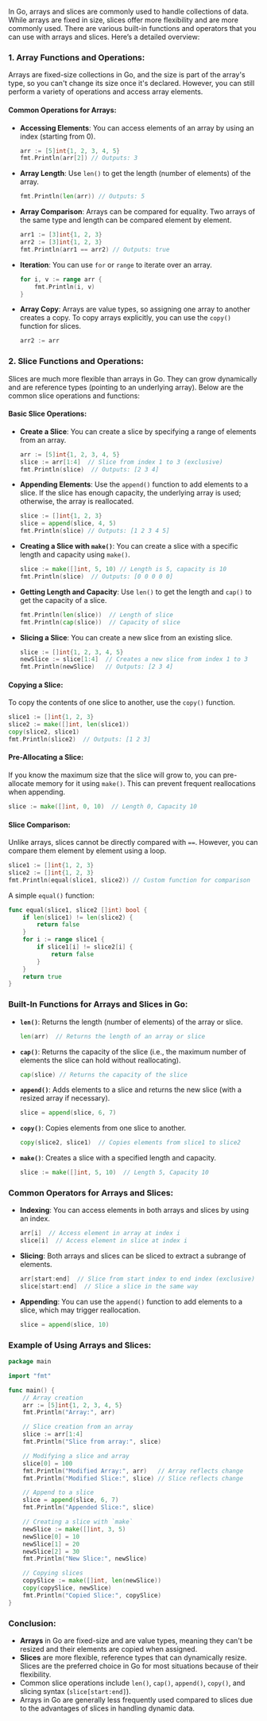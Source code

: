 In Go, arrays and slices are commonly used to handle collections of data. While arrays are fixed in size, slices offer more flexibility and are more commonly used. There are various built-in functions and operators that you can use with arrays and slices. Here’s a detailed overview:

### 1. **Array Functions and Operations**:

Arrays are fixed-size collections in Go, and the size is part of the array's type, so you can't change its size once it's declared. However, you can still perform a variety of operations and access array elements.

#### Common Operations for Arrays:
- **Accessing Elements**:
  You can access elements of an array by using an index (starting from 0).
  ```go
  arr := [5]int{1, 2, 3, 4, 5}
  fmt.Println(arr[2]) // Outputs: 3
  ```

- **Array Length**:
  Use `len()` to get the length (number of elements) of the array.
  ```go
  fmt.Println(len(arr)) // Outputs: 5
  ```

- **Array Comparison**:
  Arrays can be compared for equality. Two arrays of the same type and length can be compared element by element.
  ```go
  arr1 := [3]int{1, 2, 3}
  arr2 := [3]int{1, 2, 3}
  fmt.Println(arr1 == arr2) // Outputs: true
  ```

- **Iteration**:
  You can use `for` or `range` to iterate over an array.
  ```go
  for i, v := range arr {
      fmt.Println(i, v)
  }
  ```

- **Array Copy**:
  Arrays are value types, so assigning one array to another creates a copy. To copy arrays explicitly, you can use the `copy()` function for slices.
  ```go
  arr2 := arr
  ```

### 2. **Slice Functions and Operations**:

Slices are much more flexible than arrays in Go. They can grow dynamically and are reference types (pointing to an underlying array). Below are the common slice operations and functions:

#### **Basic Slice Operations**:

- **Create a Slice**:
  You can create a slice by specifying a range of elements from an array.
  ```go
  arr := [5]int{1, 2, 3, 4, 5}
  slice := arr[1:4]  // Slice from index 1 to 3 (exclusive)
  fmt.Println(slice)  // Outputs: [2 3 4]
  ```

- **Appending Elements**:
  Use the `append()` function to add elements to a slice. If the slice has enough capacity, the underlying array is used; otherwise, the array is reallocated.
  ```go
  slice := []int{1, 2, 3}
  slice = append(slice, 4, 5)
  fmt.Println(slice) // Outputs: [1 2 3 4 5]
  ```

- **Creating a Slice with `make()`**:
  You can create a slice with a specific length and capacity using `make()`.
  ```go
  slice := make([]int, 5, 10) // Length is 5, capacity is 10
  fmt.Println(slice)  // Outputs: [0 0 0 0 0]
  ```

- **Getting Length and Capacity**:
  Use `len()` to get the length and `cap()` to get the capacity of a slice.
  ```go
  fmt.Println(len(slice))  // Length of slice
  fmt.Println(cap(slice))  // Capacity of slice
  ```

- **Slicing a Slice**:
  You can create a new slice from an existing slice.
  ```go
  slice := []int{1, 2, 3, 4, 5}
  newSlice := slice[1:4]  // Creates a new slice from index 1 to 3
  fmt.Println(newSlice)   // Outputs: [2 3 4]
  ```

#### **Copying a Slice**:
  To copy the contents of one slice to another, use the `copy()` function.
  ```go
  slice1 := []int{1, 2, 3}
  slice2 := make([]int, len(slice1))
  copy(slice2, slice1)
  fmt.Println(slice2)  // Outputs: [1 2 3]
  ```

#### **Pre-Allocating a Slice**:
  If you know the maximum size that the slice will grow to, you can pre-allocate memory for it using `make()`. This can prevent frequent reallocations when appending.
  ```go
  slice := make([]int, 0, 10)  // Length 0, Capacity 10
  ```

#### **Slice Comparison**:
  Unlike arrays, slices cannot be directly compared with `==`. However, you can compare them element by element using a loop.
  ```go
  slice1 := []int{1, 2, 3}
  slice2 := []int{1, 2, 3}
  fmt.Println(equal(slice1, slice2)) // Custom function for comparison
  ```

  A simple `equal()` function:
  ```go
  func equal(slice1, slice2 []int) bool {
      if len(slice1) != len(slice2) {
          return false
      }
      for i := range slice1 {
          if slice1[i] != slice2[i] {
              return false
          }
      }
      return true
  }
  ```

### **Built-In Functions for Arrays and Slices in Go**:

- **`len()`**: Returns the length (number of elements) of the array or slice.
  ```go
  len(arr)  // Returns the length of an array or slice
  ```

- **`cap()`**: Returns the capacity of the slice (i.e., the maximum number of elements the slice can hold without reallocating).
  ```go
  cap(slice) // Returns the capacity of the slice
  ```

- **`append()`**: Adds elements to a slice and returns the new slice (with a resized array if necessary).
  ```go
  slice = append(slice, 6, 7)
  ```

- **`copy()`**: Copies elements from one slice to another.
  ```go
  copy(slice2, slice1)  // Copies elements from slice1 to slice2
  ```

- **`make()`**: Creates a slice with a specified length and capacity.
  ```go
  slice := make([]int, 5, 10)  // Length 5, Capacity 10
  ```

### **Common Operators for Arrays and Slices**:

- **Indexing**: You can access elements in both arrays and slices by using an index.
  ```go
  arr[i]  // Access element in array at index i
  slice[i]  // Access element in slice at index i
  ```

- **Slicing**: Both arrays and slices can be sliced to extract a subrange of elements.
  ```go
  arr[start:end]  // Slice from start index to end index (exclusive)
  slice[start:end]  // Slice a slice in the same way
  ```

- **Appending**: You can use the `append()` function to add elements to a slice, which may trigger reallocation.
  ```go
  slice = append(slice, 10)
  ```

### Example of Using Arrays and Slices:

```go
package main

import "fmt"

func main() {
	// Array creation
	arr := [5]int{1, 2, 3, 4, 5}
	fmt.Println("Array:", arr)

	// Slice creation from an array
	slice := arr[1:4]
	fmt.Println("Slice from array:", slice)

	// Modifying a slice and array
	slice[0] = 100
	fmt.Println("Modified Array:", arr)   // Array reflects change
	fmt.Println("Modified Slice:", slice) // Slice reflects change

	// Append to a slice
	slice = append(slice, 6, 7)
	fmt.Println("Appended Slice:", slice)

	// Creating a slice with `make`
	newSlice := make([]int, 3, 5)
	newSlice[0] = 10
	newSlice[1] = 20
	newSlice[2] = 30
	fmt.Println("New Slice:", newSlice)

	// Copying slices
	copySlice := make([]int, len(newSlice))
	copy(copySlice, newSlice)
	fmt.Println("Copied Slice:", copySlice)
}
```

### Conclusion:

- **Arrays** in Go are fixed-size and are value types, meaning they can't be resized and their elements are copied when assigned.
- **Slices** are more flexible, reference types that can dynamically resize. Slices are the preferred choice in Go for most situations because of their flexibility.
- Common slice operations include `len()`, `cap()`, `append()`, `copy()`, and slicing syntax (`slice[start:end]`).
- Arrays in Go are generally less frequently used compared to slices due to the advantages of slices in handling dynamic data.